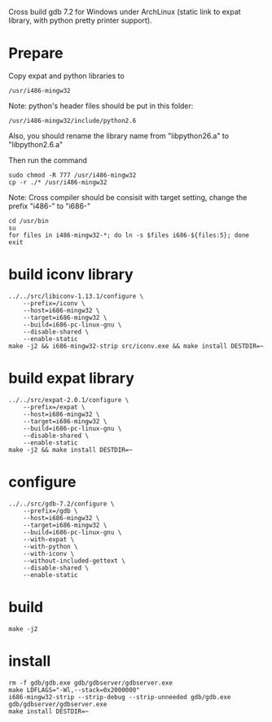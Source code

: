 Cross build gdb 7.2 for Windows under ArchLinux (static link to expat library, with python pretty printer support).

# Prepare #
Copy expat and python libraries to
```
/usr/i486-mingw32
```
Note: python's header files should be put in this folder:
```
/usr/i486-mingw32/include/python2.6
```
Also, you should rename the library name from "libpython26.a" to "libpython2.6.a"

Then run the command
```
sudo chmod -R 777 /usr/i486-mingw32
cp -r ./* /usr/i486-mingw32
```
Note: Cross compiler should be consisit with target setting, change the prefix "i486-" to "i686-"
```
cd /usr/bin
su
for files in i486-mingw32-*; do ln -s $files i686-${files:5}; done
exit
```
# build iconv library #
```
../../src/libiconv-1.13.1/configure \
    --prefix=/iconv \
    --host=i686-mingw32 \
    --target=i686-mingw32 \
    --build=i686-pc-linux-gnu \
    --disable-shared \
    --enable-static
make -j2 && i686-mingw32-strip src/iconv.exe && make install DESTDIR=~
```
# build expat library #
```
../../src/expat-2.0.1/configure \
    --prefix=/expat \
    --host=i686-mingw32 \
    --target=i686-mingw32 \
    --build=i686-pc-linux-gnu \
    --disable-shared \
    --enable-static
make -j2 && make install DESTDIR=~
```
# configure #
```
../../src/gdb-7.2/configure \
    --prefix=/gdb \
    --host=i686-mingw32 \
    --target=i686-mingw32 \
    --build=i686-pc-linux-gnu \
    --with-expat \
    --with-python \
    --with-iconv \
    --without-included-gettext \
    --disable-shared \
    --enable-static
```
# build #
```
make -j2
```

# install #
```
rm -f gdb/gdb.exe gdb/gdbserver/gdbserver.exe
make LDFLAGS="-Wl,--stack=0x2000000"
i686-mingw32-strip --strip-debug --strip-unneeded gdb/gdb.exe gdb/gdbserver/gdbserver.exe
make install DESTDIR=~
```
